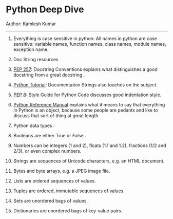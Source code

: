 # Python Deep Dive
Author: Kamlesh Kumar
___

1. Everything is case sensitive in python:
All names in python are case sensitive: variable names, function names, class names, module names, exception name.

2. Doc String resources
  1. [PEP 257](https://peps.python.org/pep-0257/): Docstring Conventions explains what distinguishes a good
docstring from a great docstring .
  2. [Python Tutorial](https://docs.python.org/3.1/tutorial/controlflow.html#documentation-strings): Documentation Strings also touches on the subject.
  3. [PEP 8](https://peps.python.org/pep-0008/): Style Guide for Python Code discusses good indentation style.
  4. [Python Reference Manual](https://docs.python.org/3.1/reference/datamodel.html#objects-values-and-types) explains what it means to say that everything  in Python is an object, because some people are pedants and like to discuss that sort of thing at great length.


3. Python data types :
  1. Booleans are either True or False .
  2. Numbers can be integers (1 and 2), floats (1.1 and 1.2), fractions (1/2 and 2/3), or even complex numbers.
  3. Strings are sequences of Unicode characters, e.g. an HTML document.
  4. Bytes and byte arrays, e.g. a JPEG image file.
  5. Lists are ordered sequences of values.
  6. Tuples are ordered, immutable sequences of values.
  7. Sets are unordered bags of values.
  8. Dictionaries are unordered bags of key-value pairs.
